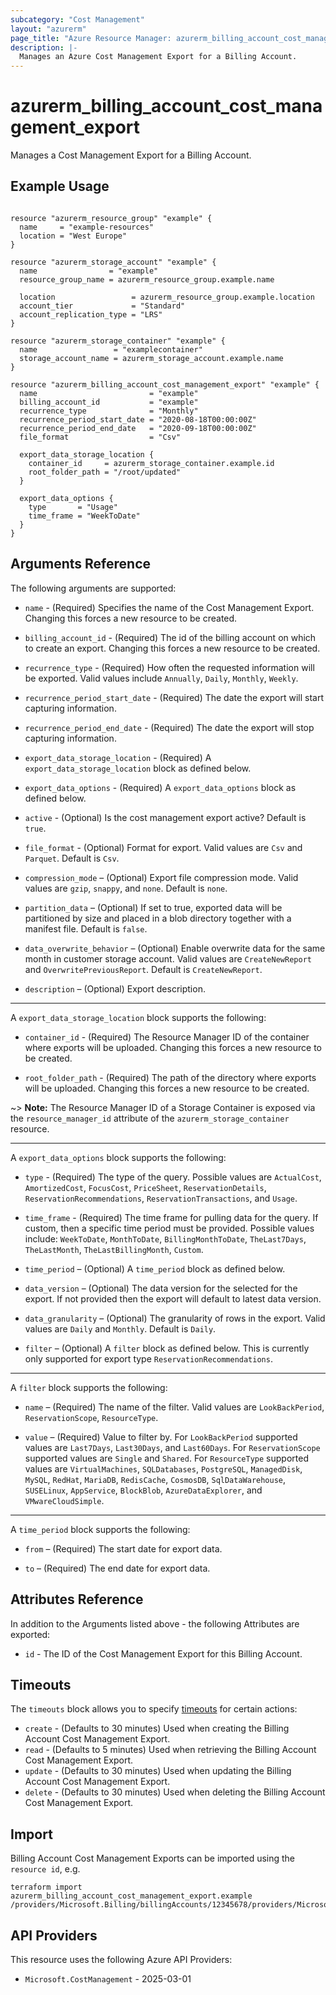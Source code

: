 ```yaml
---
subcategory: "Cost Management"
layout: "azurerm"
page_title: "Azure Resource Manager: azurerm_billing_account_cost_management_export"
description: |-
  Manages an Azure Cost Management Export for a Billing Account.
---
```


# azurerm_billing_account_cost_management_export

Manages a Cost Management Export for a Billing Account.

## Example Usage

```hcl

resource "azurerm_resource_group" "example" {
  name     = "example-resources"
  location = "West Europe"
}

resource "azurerm_storage_account" "example" {
  name                = "example"
  resource_group_name = azurerm_resource_group.example.name

  location                 = azurerm_resource_group.example.location
  account_tier             = "Standard"
  account_replication_type = "LRS"
}

resource "azurerm_storage_container" "example" {
  name                 = "examplecontainer"
  storage_account_name = azurerm_storage_account.example.name
}

resource "azurerm_billing_account_cost_management_export" "example" {
  name                         = "example"
  billing_account_id           = "example"
  recurrence_type              = "Monthly"
  recurrence_period_start_date = "2020-08-18T00:00:00Z"
  recurrence_period_end_date   = "2020-09-18T00:00:00Z"
  file_format                  = "Csv"

  export_data_storage_location {
    container_id     = azurerm_storage_container.example.id
    root_folder_path = "/root/updated"
  }

  export_data_options {
    type       = "Usage"
    time_frame = "WeekToDate"
  }
}
```

## Arguments Reference

The following arguments are supported:

* `name` - (Required) Specifies the name of the Cost Management Export. Changing this forces a new resource to be created.

* `billing_account_id` - (Required) The id of the billing account on which to create an export. Changing this forces a new resource to be created.

* `recurrence_type` - (Required) How often the requested information will be exported. Valid values include `Annually`, `Daily`, `Monthly`, `Weekly`.

* `recurrence_period_start_date` - (Required) The date the export will start capturing information.

* `recurrence_period_end_date` - (Required) The date the export will stop capturing information.

* `export_data_storage_location` - (Required) A `export_data_storage_location` block as defined below.

* `export_data_options` - (Required) A `export_data_options` block as defined below.

* `active` - (Optional) Is the cost management export active? Default is `true`.

* `file_format` - (Optional) Format for export. Valid values are `Csv` and `Parquet`. Default is `Csv`.

* `compression_mode` – (Optional) Export file compression mode. Valid values are `gzip`, `snappy`, and `none`. Default is `none`.

* `partition_data` – (Optional) If set to true, exported data will be partitioned by size and placed in a blob directory together with a manifest file. Default is `false`.

* `data_overwrite_behavior` – (Optional) Enable overwrite data for the same month in customer storage account. Valid values are `CreateNewReport` and `OverwritePreviousReport`. Default is `CreateNewReport`.

* `description` – (Optional) Export description.

---

A `export_data_storage_location` block supports the following:

* `container_id` - (Required) The Resource Manager ID of the container where exports will be uploaded. Changing this forces a new resource to be created.

* `root_folder_path` - (Required) The path of the directory where exports will be uploaded. Changing this forces a new resource to be created.

~> **Note:** The Resource Manager ID of a Storage Container is exposed via the `resource_manager_id` attribute of the `azurerm_storage_container` resource.

---

A `export_data_options` block supports the following:

* `type` - (Required) The type of the query. Possible values are `ActualCost`, `AmortizedCost`, `FocusCost`, `PriceSheet`, `ReservationDetails`, `ReservationRecommendations`, `ReservationTransactions`, and `Usage`.

* `time_frame` - (Required) The time frame for pulling data for the query. If custom, then a specific time period must be provided. Possible values include: `WeekToDate`, `MonthToDate`, `BillingMonthToDate`, `TheLast7Days`, `TheLastMonth`, `TheLastBillingMonth`, `Custom`.

* `time_period` – (Optional) A `time_period` block as defined below.

* `data_version` – (Optional) The data version for the selected for the export. If not provided then the export will default to latest data version.

* `data_granularity` – (Optional) The granularity of rows in the export. Valid values are `Daily` and `Monthly`. Default is `Daily`.

* `filter` – (Optional) A `filter` block as defined below. This is currently only supported for export type `ReservationRecommendations`.

---

A `filter` block supports the following:

* `name` – (Required) The name of the filter. Valid values are `LookBackPeriod`, `ReservationScope`, `ResourceType`.

* `value` – (Required) Value to filter by.  For `LookBackPeriod` supported values are `Last7Days`, `Last30Days`, and `Last60Days`. For `ReservationScope` supported values are `Single` and `Shared`. For `ResourceType` supported values are `VirtualMachines`, `SQLDatabases`, `PostgreSQL`, `ManagedDisk`, `MySQL`, `RedHat`, `MariaDB`, `RedisCache`, `CosmosDB`, `SqlDataWarehouse`, `SUSELinux`, `AppService`, `BlockBlob`, `AzureDataExplorer`, and `VMwareCloudSimple`.

---

A `time_period` block supports the following:

* `from` – (Required) The start date for export data.

* `to` – (Required) The end date for export data.

## Attributes Reference

In addition to the Arguments listed above - the following Attributes are exported:

* `id` - The ID of the Cost Management Export for this Billing Account.

## Timeouts

The `timeouts` block allows you to specify [timeouts](https://developer.hashicorp.com/terraform/language/resources/configure#define-operation-timeouts) for certain actions:

* `create` - (Defaults to 30 minutes) Used when creating the Billing Account Cost Management Export.
* `read` - (Defaults to 5 minutes) Used when retrieving the Billing Account Cost Management Export.
* `update` - (Defaults to 30 minutes) Used when updating the Billing Account Cost Management Export.
* `delete` - (Defaults to 30 minutes) Used when deleting the Billing Account Cost Management Export.

## Import

Billing Account Cost Management Exports can be imported using the `resource id`, e.g.

```shell
terraform import azurerm_billing_account_cost_management_export.example /providers/Microsoft.Billing/billingAccounts/12345678/providers/Microsoft.CostManagement/exports/export1
```

## API Providers
<!-- This section is generated, changes will be overwritten -->
This resource uses the following Azure API Providers:

* `Microsoft.CostManagement` - 2025-03-01
